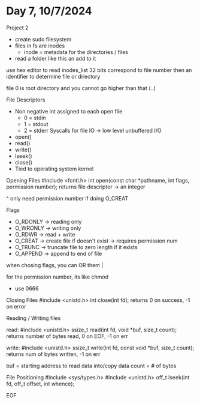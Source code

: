# Day 7, 10/7/2024

Project 2

- create sudo filesystem
- files in fs are inodes
  - inode = metadata for the directories / files
- read a folder like this an add to it

use hex editor to read inodes_list
32 bits correspond to file number
then an identifier to determine file or directory

file 0 is root directory and you cannot go higher than that (..)

File Descriptors

- Non negative int assigned to each open file
  - 0 = stdin
  - 1 = stdout
  - 2 = stderr
Syscalls for file IO -> low level unbuffered I/O
- open()
- read()
- write()
- lseek()
- close()
- Tied to operating system kernel

Opening Files
#include <fcntl.h>
int open(const char *pathname, int flags, permission number);
returns file descriptor -> an integer 

^ only need permission number if doing O_CREAT

Flags

- O_RDONLY -> reading only
- O_WRONLY -> writing only
- O_RDWR -> read + write
- O_CREAT -> create file if doesn't exist -> requires permission num
- O_TRUNC -> truncate file to zero length if it exists
- O_APPEND -> append to end of file

when chosing flags, you can OR them |

for the permission number, its like chmod

- use 0666

Closing Files
#include <unistd.h>
int close(int fd);
returns 0 on success, -1 on error

Reading / Writing files

read:
#include <unistd.h>
ssize_t read(int fd, void *buf, size_t count);
returns number of bytes read, 0 on EOF, -1 on err

write:
#include <unistd.h>
ssize_t write(int fd, const void *buf, size_t count);
returns num of bytes written, -1 on err

buf = starting address to read data into/copy data
count = # of bytes

File Positioning
#include <sys/types.h>
#include <unistd.h>
off_t lseek(int fd, off_t offset, int whence);


EOF
